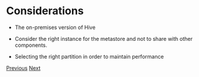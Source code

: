 # Considerations

* The on-premises version of Hive

* Consider the right instance for the metastore and not to share with other components.

* Selecting the right partition in order to maintain performance

[Previous](challenges.md)   [Next](migration-approach.md)
